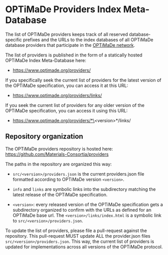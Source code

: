 # OPTiMaDe Providers Index Meta-Database

The list of OPTiMaDe providers keeps track of all reserved database-specific prefixes and the URLs to the index databases of all OPTiMaDe database providers that participate in the [OPTiMaDe network](https://www.optimade.org/).

The list of providers is published in the form of a statically hosted OPTiMaDe Index Meta-Database here:

- https://www.optimade.org/providers/

If you specifically seek the current list of providers for the latest version of the OPTiMaDe specification, you can access it at this URL:

- https://www.optimade.org/providers/links/

If you seek the current list of providers for any older version of the OPTiMaDe specification, you can access it using this URL:

- https://www.optimade.org/providers/*\<version\>*/links/


## Repository organization

The OPTiMaDe providers repository is hosted here: https://github.com/Materials-Consortia/providers

The paths in the repository are organized this way:

- `src/<version>/providers.json` is the current providers.json file formatted according to OPTiMaDe version `<version>`.

- `info` and `links` are symbolic links into the subdirectory matching the latest release of the OPTiMaDe specification.

- `<version>`: every released version of the OPTiMaDe specification gets a subdirectory organized to confirm with the URLs as defined for an OPTiMaDe base url. The `<version>/links/index.html` is a symbolic link to `src/<version>/providers.json`.

To update the list of providers, please file a pull-request against the repository.
This pull-request MUST update ALL the provider.json files `src/<version>/providers.json`.
This way, the current list of providers is updated for implementations across all versions of the OPTiMaDe protocol.
